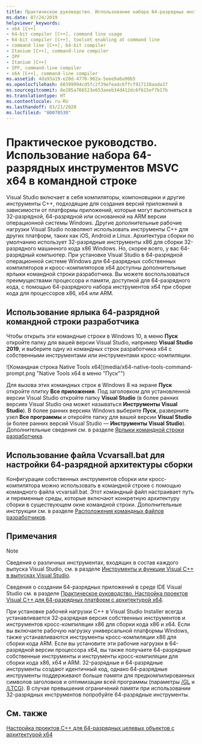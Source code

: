 ```yaml
---
title: Практическое руководство. Использование набора 64-разрядных инструментов MSVC в командной строке
ms.date: 07/24/2019
helpviewer_keywords:
- x64 [C++]
- 64-bit compiler [C++], command line usage
- 64-bit compiler [C++], toolset enabling at command line
- command line [C++], 64-bit compiler
- Itanium [C++], command-line compiler
- IPF
- Itanium [C++]
- IPF, command-line compiler
- x64 [C++], command-line compiler
ms.assetid: 4da93a19-e20d-4778-902a-5eee9a6a90b5
ms.openlocfilehash: 60399994cd5fc2f39efeadc6ffcf917138aada37
ms.sourcegitcommit: 8e285a766523e653aeeb34d412dc6f615ef7b17b
ms.translationtype: HT
ms.contentlocale: ru-RU
ms.lasthandoff: 03/21/2020
ms.locfileid: "80078530"
---
```

# <a name="how-to-enable-a-64-bit-x64-hosted-msvc-toolset-on-the-command-line"></a>Практическое руководство. Использование набора 64-разрядных инструментов MSVC x64 в командной строке

Visual Studio включает в себя компиляторы, компоновщики и другие инструменты C++, подходящие для создания версий приложений в зависимости от платформы приложений, которые могут выполняться в 32-разрядной, 64-разрядной или основанной на ARM версии операционной системы Windows. Другие дополнительные рабочие нагрузки Visual Studio позволяют использовать инструменты C++ для других платформ, таких как iOS, Android и Linux. Архитектура сборки по умолчанию использует 32-разрядные инструменты x86 для сборки 32-разрядного машинного кода x86 Windows. Но, скорее всего, у вас 64-разрядный компьютер. При установке Visual Studio в 64-разрядной операционной системе Windows для 64-разрядных собственных компиляторов и кросс-компиляторов x64 доступны дополнительные ярлыки командной строки разработчика. Вы можете воспользоваться преимуществами процессора и памяти, доступной для 64-разрядного кода, с помощью 64-разрядного набора инструментов x64 при сборке кода для процессоров x86, x64 или ARM.

## <a name="use-a-64-bit-hosted-developer-command-prompt-shortcut"></a>Использование ярлыка 64-разрядной командной строки разработчика

Чтобы открыть эти командные строки в Windows 10, в меню **Пуск** откройте папку для вашей версии Visual Studio, например **Visual Studio 2019**, и выберите одну из командных строк разработчика x64 с собственными инструментами или инструментами кросс-компиляции.

![Командная строка Native Tools x64](media/x64-native-tools-command-prompt.png "Native Tools x64 в меню "Пуск"")

Для вызова этих командных строк в Windows 8 на экране **Пуск** откройте плитку **Все приложения**. Под заголовком для установленной версии Visual Studio откройте папку **Visual Studio** (в более ранних версиях Visual Studio она может называться **Инструменты Visual Studio**). В более ранних версиях Windows выберите **Пуск**, разверните узел **Все программы** и откройте папку для вашей версии **Visual Studio** (и более ранних версий Visual Studio — **Инструменты Visual Studio**). Дополнительные сведения см. в разделе [Ярлыки командной строки разработчика](building-on-the-command-line.md#developer_command_prompt_shortcuts).

## <a name="use-vcvarsallbat-to-set-a-64-bit-hosted-build-architecture"></a>Использование файла Vcvarsall.bat для настройки 64-разрядной архитектуры сборки

Конфигурации собственных инструментов сборки или кросс-компилятора можно использовать в командной строке с помощью командного файла vcvarsall.bat. Этот командный файл настраивает путь и переменные среды, которые включают конкретную архитектуру сборки в существующем окне командной строки. Дополнительные инструкции см. в разделе [Расположения командных файлов разработчиков](building-on-the-command-line.md#developer_command_file_locations).

## <a name="remarks"></a>Примечания

> [!NOTE]
> Сведения о различных инструментах, входящих в состав каждого выпуска Visual Studio, см. в разделе [Инструменты и функции Visual C++ в выпусках Visual Studio](../overview/visual-cpp-tools-and-features-in-visual-studio-editions.md).
>
> Сведения о создании 64-разрядных приложений в среде IDE Visual Studio см. в разделе [Практическое руководство. Настройка проектов Visual C++ для 64-разрядных платформ с архитектурой x64](how-to-configure-visual-cpp-projects-to-target-64-bit-platforms.md).

При установке рабочей нагрузки C++ в Visual Studio Installer всегда устанавливается 32-разрядная версия собственных инструментов и инструментов кросс-компиляции x86 для сборки кода x86 и x64. Если вы включаете рабочую нагрузку универсальной платформы Windows, также устанавливаются инструменты кросс-компиляции x86 для сборки кода ARM. Если вы установите эти рабочие нагрузки в 64-разрядной версии процессора x64, вы также получаете 64-разрядные собственные инструменты и инструменты кросс-компиляции для сборки кода x86, x64 и ARM. 32-разрядные и 64-разрядные инструменты создают идентичный код, однако 64-разрядные инструменты поддерживают больше памяти для предкомпилированных символов заголовков и оптимизации всей программы (параметры [/GL](reference/gl-whole-program-optimization.md) и [/LTCG](reference/ltcg-link-time-code-generation.md)). В случае превышения ограничений памяти при использовании 32-разрядных инструментов попробуйте 64-разрядные инструменты.

## <a name="see-also"></a>См. также

[Настройка проектов C++ для 64-разрядных целевых объектов с архитектурой x64](configuring-programs-for-64-bit-visual-cpp.md)<br/>
